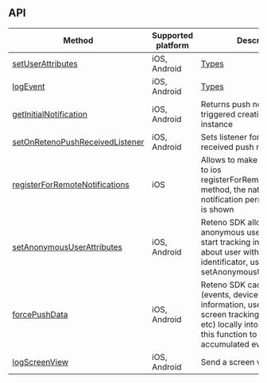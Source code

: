 ## API

| Method                                             | Supported platform | Description                                                                                                                                                                                       |
| -------------------------------------------------- | ------------------ | ------------------------------------------------------------------------------------------------------------------------------------------------------------------------------------------------- |
| [setUserAttributes](../src/index.tsx)              | iOS, Android       | [Types](../src/index.ts)                                                                                                                                                                          |
| [logEvent](../src/index.tsx)                       | iOS, Android       | [Types](../src/index.ts)                                                                                                                                                                          |
| [getInitialNotification](../src/index.ts)          | iOS, Android       | Returns push notification that triggered creating app instance                                                                                                                                    |
| [setOnRetenoPushReceivedListener](../src/index.ts) | iOS, Android       | Sets listener for newly received push notification;                                                                                                                                               |
| [registerForRemoteNotifications](../src/index.ts)  | iOS                | Allows to make a custom call to ios registerForRemoteNotifications method, the native iOS notification permission prompt is shown                                                                 |
| [setAnonymousUserAttributes](../src/index.ts)      | iOS, Android       | Reteno SDK allows tracking anonymous user attributes. To start tracking information about user without identificator, use setAnonymousUserAttributes                                              |
| [forcePushData](../src/index.ts)                   | iOS, Android       | Reteno SDK caches all events (events, device data, user information, user behavior, screen tracking, push statuses, etc) locally into database. Call this function to send all accumulated events |
| [logScreenView](../src/index.ts)                   | iOS, Android       | Send a screen view event                                                                                                                                                                          |

